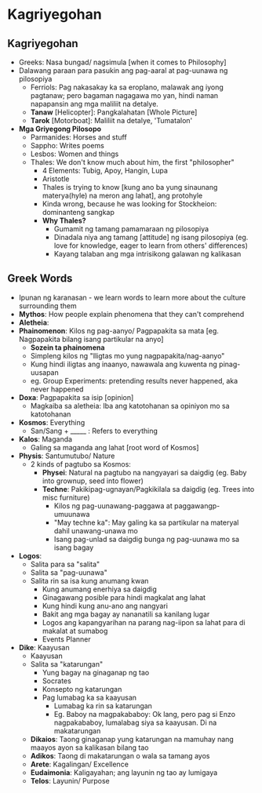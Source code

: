 # Kagriyegohan

## Kagriyegohan
* Greeks: Nasa bungad/ nagsimula [when it comes to Philosophy]
* Dalawang paraan para pasukin ang pag-aaral at pag-uunawa ng pilosopiya
  * Ferriols: Pag nakasakay ka sa eroplano, malawak ang iyong pagtanaw; pero bagaman nagagawa mo yan, hindi naman napapansin ang mga maliliit na detalye.
  * **Tanaw** [Helicopter]: Pangkalahatan [Whole Picture]
  * **Tarok** [Motorboat]: Maliliit na detalye, 'Tumatalon'
* **Mga Griyegong Pilosopo**
  * Parmanides: Horses and stuff
  * Sappho: Writes poems
  * Lesbos: Women and things
  * Thales: We don't know much about him, the first "philosopher"
    * 4 Elements: Tubig, Apoy, Hangin, Lupa
    * Aristotle
    * Thales is trying to know [kung ano ba yung sinaunang materya(hyle) na meron ang lahat], ang protohyle
    * Kinda wrong, because he was looking for Stockheion: dominanteng sangkap
    * **Why Thales?**
      * Gumamit ng tamang pamamaraan ng pilosopiya
      * Dinadala niya ang tamang [attitude] ng isang pilosopiya (eg. love for knowledge, eager to learn from others' differences)
      * Kayang talaban ang mga intrisikong galawan ng kalikasan

## Greek Words
* Ipunan ng karanasan - we learn words to learn more about the culture surrounding them
* **Mythos**: How people explain phenomena that they can't comprehend
* **Aletheia**: 
* **Phainomenon**: Kilos ng pag-aanyo/ Pagpapakita sa mata [eg. Nagpapakita bilang isang partikular na anyo]
  * **Sozein ta phainomena**
  * Simpleng kilos ng "Iligtas mo yung nagpapakita/nag-aanyo"
  * Kung hindi iligtas ang inaanyo, nawawala ang kuwenta ng pinag-uusapan
  * eg. Group Experiments: pretending results never happened, aka never happened
* **Doxa**: Pagpapakita sa isip [opinion]
  * Magkaiba sa aletheia: Iba ang katotohanan sa opiniyon mo sa katotohanan
* **Kosmos**: Everything
  * San/Sang + _____ : Refers to everything
* **Kalos**: Maganda
  * Galing sa maganda ang lahat [root word of Kosmos]
* **Physis**: Santumutubo/ Nature
  * 2 kinds of pagtubo sa Kosmos: 
    * **Physei**: Natural na pagtubo na nangyayari sa daigdig (eg. Baby into grownup, seed into flower)
    * **Techne**: Pakikipag-ugnayan/Pagkikilala sa daigdig (eg. Trees into misc furniture)
      * Kilos ng pag-uunawang-paggawa at paggawangp-umuunawa
      * "May techne ka": May galing ka sa partikular na materyal dahil unawang-unawa mo
      * Isang pag-unlad sa daigdig bunga ng pag-uunawa mo sa isang bagay
* **Logos**:
  * Salita para sa "salita"
  * Salita sa "pag-uunawa"
  * Salita rin sa isa kung anumang kwan
    * Kung anumang enerhiya sa daigdig
    * Ginagawang posible para hindi magkalat ang lahat
    * Kung hindi kung anu-ano ang nangyari
    * Bakit ang mga bagay ay nananatili sa kanilang lugar
    * Logos ang kapangyarihan na parang nag-iipon sa lahat para di makalat at sumabog
    * Events Planner
* **Dike**: Kaayusan
  * Kaayusan
  * Salita sa "katarungan"
    * Yung bagay na ginaganap ng tao
    * Socrates
    * Konsepto ng katarungan
    * Pag lumabag ka sa kaayusan
      * Lumabag ka rin sa katarungan
      * Eg. Baboy na magpakababoy: Ok lang, pero pag si Enzo nagpakababoy, lumalabag siya sa kaayusan. Di na makatarungan
  * **Dikaios**: Taong ginaganap yung katarungan na mamuhay nang maayos ayon sa kalikasan bilang tao
  * **Adikos**: Taong di makatarungan o wala sa tamang ayos
  * **Arete**: Kagalingan/ Excellence
  * **Eudaimonia**: Kaligayahan; ang layunin ng tao ay lumigaya
  * **Telos**: Layunin/ Purpose